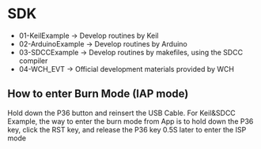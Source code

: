 # SDK

* 01-KeilExample -> Develop routines by Keil
* 02-ArduinoExample -> Develop routines by Arduino
* 03-SDCCExample -> Develop routines by makefiles, using the SDCC compiler
* 04-WCH_EVT -> Official development materials provided by WCH

## How to enter Burn Mode (IAP mode)
Hold down the P36 button and reinsert the USB Cable. For Keil&SDCC Example, the way to enter the burn mode from App is to hold down the P36 key, click the RST key, and release the P36 key 0.5S later to enter the ISP mode